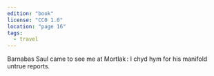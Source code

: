 ```yaml
---
edition: "book"
license: "CC0 1.0"
location: "page 16"
tags:
  - travel
---
```

Barnabas Saul
came to see me at Mortlak : I chyd hym for his manifold
untrue reports.
